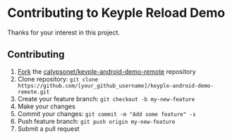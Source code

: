 # Contributing to Keyple Reload Demo

Thanks for your interest in this project.

## Contributing

1. [Fork](https://help.github.com/articles/fork-a-repo/) the [calypsonet/keyple-android-demo-remote](https://github.com/calypsonet/keyple-android-demo-remote) repository
2. Clone repository: `git clone https://github.com/[your_github_username]/keyple-android-demo-remote.git`
3. Create your feature branch: `git checkout -b my-new-feature`
4. Make your changes
5. Commit your changes: `git commit -m "Add some feature" -s`
6. Push feature branch: `git push origin my-new-feature`
7. Submit a pull request
